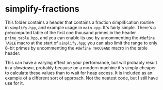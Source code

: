 # simplify-fractions

This folder contains a header that contains a fraction simplification routine in `simplify.hpp`, and example usage in `main.cpp`. It's fairly simple. There's a precomputed table of the first one thousand primes in the header `prime_table.hpp`, and you can enable its use by uncommenting the `#define TABLE` macro at the start of `simplify.hpp`; you can also limit the range to only 8-bit primes by uncommenting the `#define THOUSAND` macro in the table header.

This can have a varying effect on your performance, but will probably result in a *slowdown*, probably because on a modern machine it's simply cheaper to calculate these values than to wait for heap access. It is included as an example of a different sort of approach. Not the neatest code, but I still have use for it.
